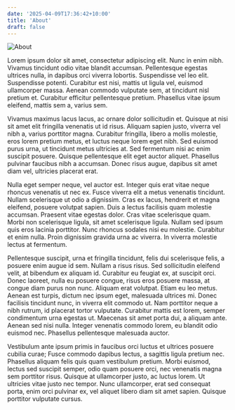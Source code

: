 ```yaml
---
date: '2025-04-09T17:36:42+10:00'
title: 'About'
draft: false
---
```


![About](/img/about-hero.webp)

Lorem ipsum dolor sit amet, consectetur adipiscing elit. Nunc in enim nibh. Vivamus tincidunt odio vitae blandit accumsan. Pellentesque egestas ultrices nulla, in dapibus orci viverra lobortis. Suspendisse vel leo elit. Suspendisse potenti. Curabitur est nisi, mattis ut ligula vel, euismod ullamcorper massa. Aenean commodo vulputate sem, at tincidunt nisl pretium et. Curabitur efficitur pellentesque pretium. Phasellus vitae ipsum eleifend, mattis sem a, varius sem.

Vivamus maximus lacus lacus, ac ornare dolor sollicitudin et. Quisque at nisi sit amet elit fringilla venenatis ut id risus. Aliquam sapien justo, viverra vel nibh a, varius porttitor magna. Curabitur fringilla, libero a mollis molestie, eros lorem pretium metus, et luctus neque lorem eget nibh. Sed euismod purus urna, ut tincidunt metus ultricies at. Sed fermentum nisi ac enim suscipit posuere. Quisque pellentesque elit eget auctor aliquet. Phasellus pulvinar faucibus nibh a accumsan. Donec risus augue, dapibus sit amet diam vel, ultricies placerat erat.

Nulla eget semper neque, vel auctor est. Integer quis erat vitae neque rhoncus venenatis ut nec ex. Fusce viverra elit a metus venenatis tincidunt. Nullam scelerisque ut odio a dignissim. Cras ex lacus, hendrerit et magna eleifend, posuere volutpat sapien. Duis a lectus facilisis quam molestie accumsan. Praesent vitae egestas dolor. Cras vitae scelerisque quam. Morbi non scelerisque ligula, sit amet scelerisque ligula. Nullam sed ipsum quis eros lacinia porttitor. Nunc rhoncus sodales nisi eu molestie. Curabitur et enim nulla. Proin dignissim gravida urna ac viverra. In viverra molestie lectus at fermentum.

Pellentesque suscipit, urna et fringilla tincidunt, felis dui scelerisque felis, a posuere enim augue id sem. Nullam a risus risus. Sed sollicitudin eleifend velit, at bibendum ex aliquam id. Curabitur eu feugiat ex, at suscipit orci. Donec laoreet, nulla eu posuere congue, risus eros posuere massa, at congue diam purus non nunc. Aliquam erat volutpat. Etiam eu leo metus. Aenean est turpis, dictum nec ipsum eget, malesuada ultrices mi. Donec facilisis tincidunt nunc, in viverra elit commodo ut. Nam porttitor neque a nibh rutrum, id placerat tortor vulputate. Curabitur mattis est lorem, semper condimentum urna egestas ut. Maecenas sit amet porta dui, a aliquam ante. Aenean sed nisi nulla. Integer venenatis commodo lorem, eu blandit odio euismod nec. Phasellus pellentesque malesuada auctor.

Vestibulum ante ipsum primis in faucibus orci luctus et ultrices posuere cubilia curae; Fusce commodo dapibus lectus, a sagittis ligula pretium nec. Phasellus aliquam felis quis quam vestibulum pretium. Morbi euismod, lectus sed suscipit semper, odio quam posuere orci, nec venenatis magna sem porttitor risus. Quisque at ullamcorper justo, ac luctus lorem. Ut ultricies vitae justo nec tempor. Nunc ullamcorper, erat sed consequat porta, enim orci pulvinar ex, vel aliquet libero diam sit amet sapien. Quisque porttitor vulputate cursus.